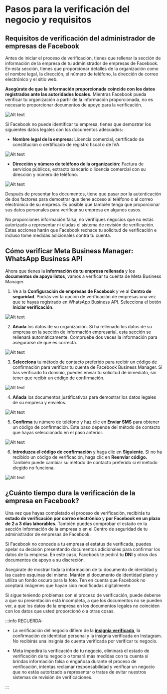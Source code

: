 # Pasos para la verificación del negocio y requisitos

## Requisitos de verificación del administrador de empresas de Facebook
Antes de iniciar el proceso de verificación, tienes que rellenar la sección de información de la empresa de tu administrador de empresas de Facebook. En esta sección, tienes que proporcionar detalles de la organización como el nombre legal, la dirección, el número de teléfono, la dirección de correo electrónico y el sitio web.

**Asegúrate de que la información proporcionada coincide con los datos registrados ante las autoridades locales.** Mientras Facebook pueda verificar tu organización a partir de la información proporcionada, no es necesario proporcionar documentos de apoyo para la verificación.

![Alt text](img/verificacion-del-negocio-01.jpg)

Si Facebook no puede identificar tu empresa, tienes que demostrar los siguientes datos legales con los documentos adecuados:

* **Nombre legal de la empresa:** Licencia comercial, certificado de constitución o certificado de registro fiscal o de IVA.

![Alt text](img/verificacion-del-negocio-02.png)

* **Dirección y número de teléfono de la organización:** Factura de servicios públicos, extracto bancario o licencia comercial con su dirección y número de teléfono.

![Alt text](img/verificacion-del-negocio-03.png)

Después de presentar los documentos, tiene que pasar por la autenticación de dos factores para demostrar que tiene acceso al teléfono o al correo electrónico de su empresa. Es posible que también tenga que proporcionar sus datos personales para verificar su empresa en algunos casos.

No proporciones información falsa, no verifiques negocios que no estás autorizado a representar ni eludas el sistema de revisión de verificación. Estas acciones harán que Facebook rechace tu solicitud de verificación e incluso tome medidas adicionales contra tu cuenta.

## Cómo verificar Meta Business Manager: WhatsApp Business API
Ahora que tienes la **información de tu empresa rellenada** y los **documentos de apoyo listos**, vamos a verificar tu cuenta de Meta Business Manager.

1. Ve a la **Configuración de empresas de Facebook** y ve al **Centro de seguridad**. Podrás ver la opción de verificación de empresas una vez que te hayas registrado en WhatsApp Business API. Selecciona el botón **Iniciar verificación**. 

![Alt text](img/verificacion-del-negocio-04.jpg)

2. **Añada** los datos de su organización. Si ha rellenado los datos de su empresa en la sección de información empresarial, esta sección se rellenará automáticamente. Compruebe dos veces la información para asegurarse de que es correcta.

![Alt text](img/verificacion-del-negocio-05.png)

3. **Selecciona** tu método de contacto preferido para recibir un código de confirmación para verificar tu cuenta de Facebook Business Manager. Si has verificado tu dominio, puedes enviar tu solicitud de inmediato, sin tener que recibir un código de confirmación.

![Alt text](img/verificacion-del-negocio-06.jpg)

4. **Añada** los documentos justificativos para demostrar los datos legales de su empresa y envíelos.

![Alt text](img/verificacion-del-negocio-07.jpg)

5. **Confirma** tu número de teléfono y haz clic en **Enviar SMS** para obtener un código de confirmación. Este paso depende del método de contacto que hayas seleccionado en el paso anterior.

![Alt text](img/verificacion-del-negocio-08.png)

6. **Introduzca el código de confirmación** y haga clic en **Siguiente**. Si no ha recibido un código de verificación, haga clic en **Reenviar código.** También puede cambiar su método de contacto preferido si el método elegido no funciona.

![Alt text](img/verificacion-del-negocio-09.png)

## ¿Cuánto tiempo dura la verificación de la empresa en Facebook?
Una vez que hayas completado el proceso de verificación, recibirás tu **estado de verificación por correo electrónico** y **por Facebook en un plazo de 2 a 3 días laborables.** También puedes comprobar el estado en la sección Información de la empresa o en el Centro de seguridad de tu administrador de empresas de Facebook.

Si Facebook no concede a tu empresa el estatus de verificada, puedes apelar su decisión presentando documentos adicionales para confirmar los datos de tu empresa. En este caso, Facebook te pedirá tu **DNI** y otros dos documentos de apoyo a su discreción.

Asegúrate de mostrar toda la información de tu documento de identidad y las cuatro esquinas del mismo. Mantén el documento de identidad plano y utiliza un fondo oscuro para la foto. Ten en cuenta que Facebook no aceptará imágenes que hayan sido modificadas digitalmente.

Si sigue teniendo problemas con el proceso de verificación, puede deberse a que su presentación está incompleta, a que los documentos no se pueden ver, a que los datos de la empresa en los documentos legales no coinciden con los datos que usted proporcionó o a otras cosas.

:::info RECUERDA:
* La verificación del negocio difiere de la **[insignia verificada](https://www.facebook.com/help/1288173394636262)**, la confirmación de identidad personal y la insignia verificada en Instagram. No recibirás una insignia de cuenta verificada por verificar tu negocio.

 * Meta impedirá la verificación de tu negocio, eliminará el estado de verificación de tu negocio o tomará más medidas con tu cuenta si brindas información falsa o engañosa durante el proceso de verificación, intentas reclamar responsabilidad y verificar un negocio que no estás autorizado a representar o tratas de evitar nuestros sistemas de revisión de verificaciones.

:::